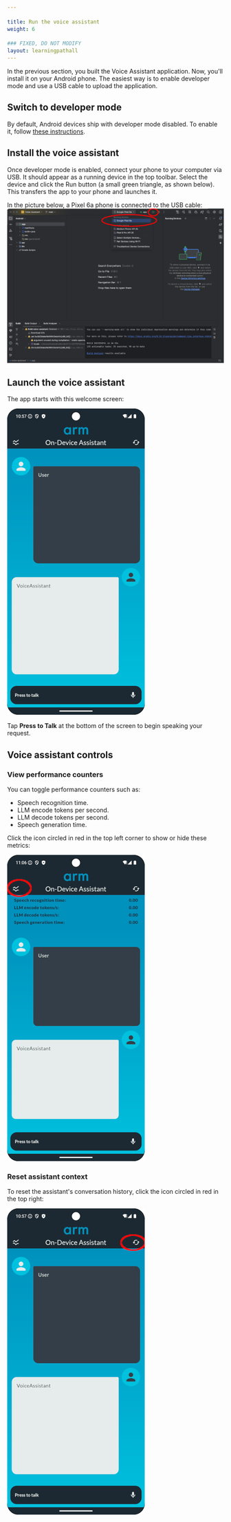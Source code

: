 ```yaml
---

title: Run the voice assistant
weight: 6

### FIXED, DO NOT MODIFY
layout: learningpathall
---
```


In the previous section, you built the Voice Assistant application. Now, you'll install it on your Android phone. The easiest way is to enable developer mode and use a USB cable to upload the application.

## Switch to developer mode

By default, Android devices ship with developer mode disabled. To enable it, follow [these instructions](https://developer.android.com/studio/debug/dev-options).

## Install the voice assistant

Once developer mode is enabled, connect your phone to your computer via USB. It should appear as a running device in the top toolbar. Select the device and click the Run button (a small green triangle, as shown below). This transfers the app to your phone and launches it.

In the picture below, a Pixel 6a phone is connected to the USB cable:
![example image alt-text#center](upload.png "Figure 5: Upload the Voice App")

## Launch the voice assistant

The app starts with this welcome screen:

![example image alt-text#center](voice_assistant_view1.png "Figure 6: Welcome Screen")

Tap **Press to Talk** at the bottom of the screen to begin speaking your request.

## Voice assistant controls

### View performance counters

You can toggle performance counters such as:
- Speech recognition time.
- LLM encode tokens per second.
- LLM decode tokens per second.
- Speech generation time.

Click the icon circled in red in the top left corner to show or hide these metrics:

![example image alt-text#center](voice_assistant_view2.png "Figure 7: Performance Counters")

### Reset assistant context

To reset the assistant's conversation history, click the icon circled in red in the top right:

![example image alt-text#center](voice_assistant_view3.png "Figure 8: Reset the Voice Assistant's Context")
